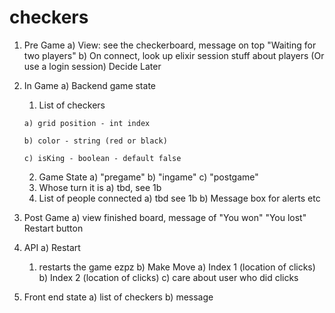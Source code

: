 # checkers

1) Pre Game
  a) View: see the checkerboard, message on top "Waiting for two players"
  b) On connect, look up elixir session stuff about players (Or use a login session) Decide Later
2) In Game
  a) Backend game state
     1) List of checkers
     
       a) grid position - int index
       
       b) color - string (red or black)
       
       c) isKing - boolean - default false
       
     2) Game State
       a) "pregame"
       b) "ingame"
       c) "postgame"
     3) Whose turn it is
       a) tbd, see 1b
     4) List of people connected
       a) tbd see 1b
  b) Message box for alerts etc
3) Post Game
  a) view finished board, message of "You won" "You lost" Restart button
  
4) API
  a) Restart
    1) restarts the game ezpz
  b) Make Move
    a) Index 1 (location of clicks)
    b) Index 2 (location of clicks)
    c) care about user who did clicks
    
5) Front end state
  a) list of checkers
  b) message 
